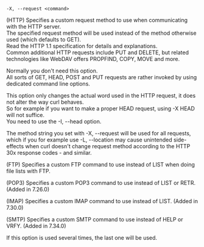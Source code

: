 

`-X, --request <command>`  

(HTTP) Specifies a custom request method to use when communicating with the HTTP server.   
The specified request method will be used instead of the method otherwise used (which defaults to GET).  
Read the HTTP 1.1 specification for details and explanations.   
Common additional HTTP requests include PUT and DELETE, but related technologies like WebDAV offers PROPFIND, COPY, MOVE and more.  

Normally you don't need this option.   
All sorts of GET, HEAD, POST and PUT requests are rather invoked by using dedicated command line options.  

This option only changes the actual word used in the HTTP request, it does not alter the way curl behaves.  
So for example if you want to make a proper HEAD request, using -X HEAD will not suffice.   
You need to use the -I, --head option.  

The method string you set with -X, --request will be used for all requests, which if you for example use -L, --location may cause unintended side-effects when curl doesn't change request method according to the HTTP 30x response codes - and similar.  

(FTP) Specifies a custom FTP command to use instead of LIST when doing file lists with FTP.

(POP3) Specifies a custom POP3 command to use instead of LIST or RETR. (Added in 7.26.0)

(IMAP) Specifies a custom IMAP command to use instead of LIST. (Added in 7.30.0)

(SMTP) Specifies a custom SMTP command to use instead of HELP or VRFY. (Added in 7.34.0)

If this option is used several times, the last one will be used.